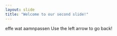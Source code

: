 ```yaml
---
layout: slide
title: "Welcome to our second slide!"
---
```

effe wat aamnpassen
Use the left arrow to go back!
